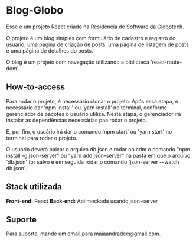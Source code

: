 # Blog-Globo

Esse é um projeto React criado na Residência de Software da Globotech.

O projeto é um blog simples com formulário de cadastro e registro do usuário, uma página de criação de posts, uma página de listagem de posts e uma página de detalhes do posts.

O blog é um projeto com navegação utilizando a biblioteca 'react-route-dom'.

## How-to-access

Para rodar o projeto, é necessário clonar o projeto.
Após essa etapa, é necessário dar 'npm install' ou 'yarn install' no terminal, conforme gerenciador de pacotes o usuário utiliza.
Nesta etapa, o gerenciador irá instalar as dependências necessárias paa rodar o projeto.

E, por fim, o usuário irá dar o comando 'npm start' ou 'yarn start' no terminal para rodar o projeto.

O usuário deverá baixar o arquivo db.json e rodar no cdm o comando "npm install -g json-server" ou "yarn add json-server" na pasta em que o arquivo 'db.json' for salvo e em seguida rodar o comando 'json-server --watch db.json'.

## Stack utilizada

**Front-end:** React
**Back-end:** Api mockada usando json-server

## Suporte

Para suporte, mande um email para maiaandradec@gmail.com.
